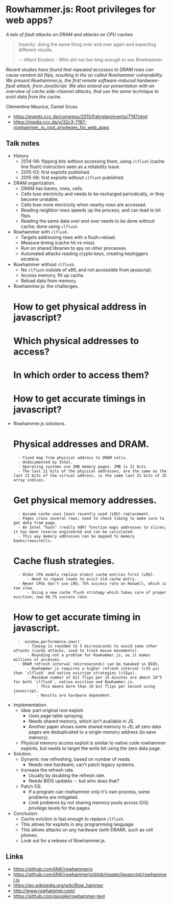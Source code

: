 # Rowhammer.js: Root privileges for web apps?

*A tale of fault attacks on DRAM and attacks on CPU caches*

> Insanity: doing the same thing over and over again and expecting different results.
>
> -- *Albert Einstein - Who did not live long enough to see Rowhammer*
 
*Recent studies have found that repeated accesses to DRAM rows can cause random bit flips, resulting in the so called Rowhammer vulnerability. We present Rowhammer.js, the first remote software-induced hardware-fault attack, from JavaScript. We also extend our presentation with an overview of cache side-channel attacks, that use the same technique to evict data from the cache.*

 Clémentine Maurice, Daniel Gruss

- https://events.ccc.de/congress/2015/Fahrplan/events/7197.html
- https://media.ccc.de/v/32c3-7197-rowhammer_js_root_privileges_for_web_apps


## Talk notes

- History
    - 2014-06: flipping bits without accessing them, using `clflush` (cache line flush) instruction seen as a reliability issue.
    - 2015-03: first exploits published.
    - 2015-06: first exploits without `clflush` published.
- DRAM organization.
    - DRAM has banks, rows, cells.
    - Cells lose electricity and needs to be recharged periodically, or they become unstable.
    - Cells lose more electricity when nearby rows are accessed.
    - Reading neighbor rows speeds up the process, and can lead to bit flips.
    - Reading the same data over and over needs to be done without cache; done using `clflush`.
- Rowhammer with `clflush`.
    - Targets addressing rows with a flush+reload.
    - Measure timing (cache hit vs miss).
    - Run on shared libraries to spy on other processes.
    - Automated attacks reading crypto keys, creating keyloggers etcetera.
- Rowhammer without `clflush`.
    - No `clflush` outside of x86, and not accessible from javascript.
    - Access memory, fill up cache.
    - Reload data from memory.
- Rowhammer.js: the challenges.
     # How to get physical address in javascript?
    # Which physical addresses to access?
    # In which order to access them?
    # How to get accurate timings in javascript?
- Rowhammer.js solutions.
    # Physical addresses and DRAM.
        - Fixed map from physical address to DRAM cells.
        - Undocumented by Intel.
        - Operating systems use 2MB memory pages. 2MB is 21 bits.
        - The last 21 bits of the physical addresses, are the same as the last 21 bits of the virtual address, is the same last 21 bits of JS array indices.
    # Get physical memory addresses.
        - Assume cache uses least recently used (LRU) replacement.
        - Pages cross several rows; need to check timing to make sure to get data from page.
        - An Intel "hash" (really XOR) function maps addresses to slices; it has been reverse engineered and can be calculated.
        - This way memory addresses can be mapped to memory banks/rows/cells.
    # Cache flush strategies.
        - Older CPU models replace oldest cache entries first (LRU).
            - Need to repeat reads to evict old cache entry.
        - Newer CPUs don't use LRU; 75% success rate on Haswell, which is too slow.
            - Using a new cache flush strategy which takes care of proper eviction; now 99.7% success rate.
    # How to get accurate timing in javascript.
        - `window.performance.now()`
            - Timing is rounded to 5 microseconds to avoid some other attacks (cache attacks, used to track mouse movements).
            - Rounding not a problem for Rowhammer.js, as it makes millions of accesses.
        - DRAM refresh interval (microseconds) can be tweaked in BIOS.
            - Rowhammer.js requires a higher refresh interval (>25 µs) than `clflush` and native eviction strategies (>15µs).
            - Maximum number of bit flips per 15 minutes are about 10^5 for both `clflush`, native eviction and Rowhammer.js.
                - This means more than 10 bit flips per second using javascript.
                - Results are hardware dependent.
- Implementation.
    - Idea: part original root exploit.
        - Uses page table spraying.
        - Needs shared memory, which isn't available in JS.
        - Another paper shows some shared memory in JS; all zero data pages are deduplicated to a single memory address (to save memory).
    - Physical memory access exploit is similar to native code rowhammer exploits, but needs to target the write bit using the zero data page.
- Solution.
    - Dynamic row refreshing, based on number of reads.
        - Needs new hardware; can't patch legacy systems.
    - Increase the refresh rate.
        - Usually by doubling the refresh rate.
        - Needs BIOS updates -- but who does that?
    - Patch OS.
        - If a program can rowhammer only it's own process, some problems are mitigated.
        - Limit problems by not sharing memory pools across (OS) privilege levels for the pages.
- Conclusion.
    - Cache eviction is fast enough to replace `clflush`.
    - This allows for exploits in any programming language.
    - This allows attacks on any hardware (with DRAM), such as cell phones.
    - Look out for a release of Rowhammer.js.


## Links

- https://github.com/IAIK/rowhammerjs
- https://github.com/IAIK/rowhammerjs/blob/master/javascript/rowhammer.js
- https://en.wikipedia.org/wiki/Row_hammer
- http://www.rowhammer.com/
- https://github.com/google/rowhammer-test

